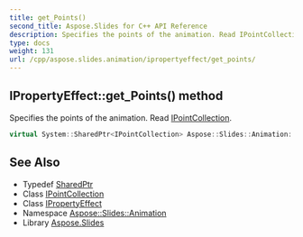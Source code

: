 ```yaml
---
title: get_Points()
second_title: Aspose.Slides for C++ API Reference
description: Specifies the points of the animation. Read IPointCollection.
type: docs
weight: 131
url: /cpp/aspose.slides.animation/ipropertyeffect/get_points/
---
```

## IPropertyEffect::get_Points() method


Specifies the points of the animation. Read [IPointCollection](../../ipointcollection/).

```cpp
virtual System::SharedPtr<IPointCollection> Aspose::Slides::Animation::IPropertyEffect::get_Points()=0
```

## See Also

* Typedef [SharedPtr](../../system/sharedptr/)
* Class [IPointCollection](../ipointcollection/)
* Class [IPropertyEffect](./)
* Namespace [Aspose::Slides::Animation](../)
* Library [Aspose.Slides](../../)
